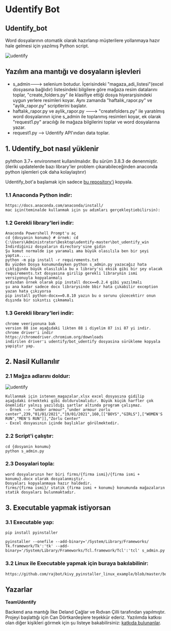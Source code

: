 # Udentify Bot

## Udentify_bot


Word dosyalarının otomatik olarak hazırlanıp müşterilere yollanmaya hazır hale gelmesi için yazılmış Python script. 

![udentify](https://i.imgur.com/RQoJhvo.png)




## Yazılım ana mantığı ve dosyaların işlevleri

- s_admin---> selenium botudur. İçerisindeki "magaza_adi_listesi"(excel dosyasına bağlıdır) listesindeki bilgilere göre mağaza resim datalarını toplar, "create_folders.py" ile klasifiye ettiği dosya hiyerarşisindeki uygun yerlere resimleri koyar. Aynı zamanda "haftalık_rapor.py" ve "aylik_rapor.py" scriptlerini başlatır.
- haftalık_rapor.py ve aylik_rapor.py ---> "createfolders.py" ile yaratılmış word dosyalarının içine s_admin ile toplanmış resimleri koyar, ek olarak "request1.py" aracılığı ile mağaza bilgilerini toplar ve word dosyalarına yazar.
- request1.py --> Udentify API'ından data toplar.




## 1. Udentify_bot nasıl yüklenir

pyhthon 3.7+ environment kullanılmalıdır. Bu sürüm 3.8.3 de denenmiştir.(ileriki updatelerde bazı library'ler problem çıkarabileceğinden anaconda python işlemleri çok daha kolaylaştırır)


Udentify_bot'a başlamak için sadece [bu repository'i](https://github.com/delandcaglar/udentify.git) kopyala.





### 1.1 Anaconda Python indir:

```
https://docs.anaconda.com/anaconda/install/
mac için(teminalde kullanmak için şu adımları gerçekleştiebilirsin):
```
### 1.2 Gerekli library'leri indir:
```
Anaconda Powershell Prompt'u aç
cd {dosyanin konumu} # örnek: cd C:\Users\Administrator\Desktop\udentify-master\bot_udentify_win
İndirdiğiniz dosyaların directory'sine gidin
Şu komut normalde işe yaramalı ama büyük olasılıla ben bir şeyi yaptım.....
python -m pip install -r requirements.txt
Bu yüzden Dosya konumundayken python s_admin.py yazacağız hata çıktığında büyük olasılıkla bu x library'si eksik gibi bir şey olacak requirements.txt dosyasına girilip gerekli librarynin ismi versiyonuyla kopyalanmalı
ardından örnek olarak pip install docx==0.2.4 gibi yazılmalı 
şu ana kadar sadece docx librarysinde bbir hata çıkabilir exception yazan hata çıkıyorsa 
pip install python-docx==0.8.10 yazın bu o sorunu çözecektirr onun dışında bir sıkıntıı çıkmamalı
```

### 1.3 Gerekli library'leri indir:
```
chrome veeriyonuna bak
version 88 ise aşağıdaki likten 88 i diyelim 87 isi 87 yi indir.
chrome driver'i indir
https://chromedriver.chromium.org/downloads
indirilen driver'ı udentify/bot_udentify dosyasina sürükleme kopyala yapiştır yap. 
```

## 2. Nasil Kullanılır

### 2.1 Mağza adlarını doldur:

![udentify](https://i.imgur.com/yyqHcLT.png)
```
Kullanmak için istenen_magazalar.xlsx excel dosyasına gidilip aşağıdaki örnekteki gibi doldurulmalıdır. Büyük küçük harfler çok önemlidir yalnış yazıldığı şartlar altında program çalışmaz.
- Örnek --> "under armour","under armour zorlu center",239,"01/01/2021","19/01/2021",160,[["BOYS","GIRLS"],["WOMEN'S RUN","MEN'S RUN"]],"Zorlu Center"
- Excel dosyasının içinde başlıklar görülmektedir.

```

### 2.2 Script'i çalıştır:
```
cd {dosyanin konumu}
python s_admin.py 

```

### 2.3 Dosyalari topla:
```
word dosyalarının her biri firms/{firma ismi}/{firma ismi + konumu}.docx olarak dosyalanmıştır.
Dosyaları kopyalanmaya hazır haldedir.
firms/{firma ismi}/ statik {firma ismi + konumu} konumunda mağazaların statik dosyaları bulunmaktadır.

```
## 3. Executable yapmak istiyorsan

### 3.1 Executable yap:

```
pip install pyinstaller
```
```
pyinstaller --onefile --add-binary='/System/Library/Frameworks/
Tk.framework/Tk':'tk' --add-binary='/System/Library/Frameworks/Tcl.framework/Tcl':'tcl' s_admin.py
```

### 3.2 Linux ile Executable yapmak için buraya bakılabilinir:

```
https://github.com/rajbot/kivy_pyinstaller_linux_example/blob/master/bootstrap.sh
```




## Yazarlar

 **TeamUdentify**

Backend ana mantığı İlke Deland Çağlar ve Rıdvan Çilli tarafından yapılmıştır. Projeyi başlattığı için Can Dörtkardeşlere teşekkür ederiz.
Yazılımda katkısı olan diğer kişikleri görmek için şu listeye bakabilirsiniz: [katkıda bulunanlar](https://github.com/sukeesh/Jarvis/graphs/contributors).
